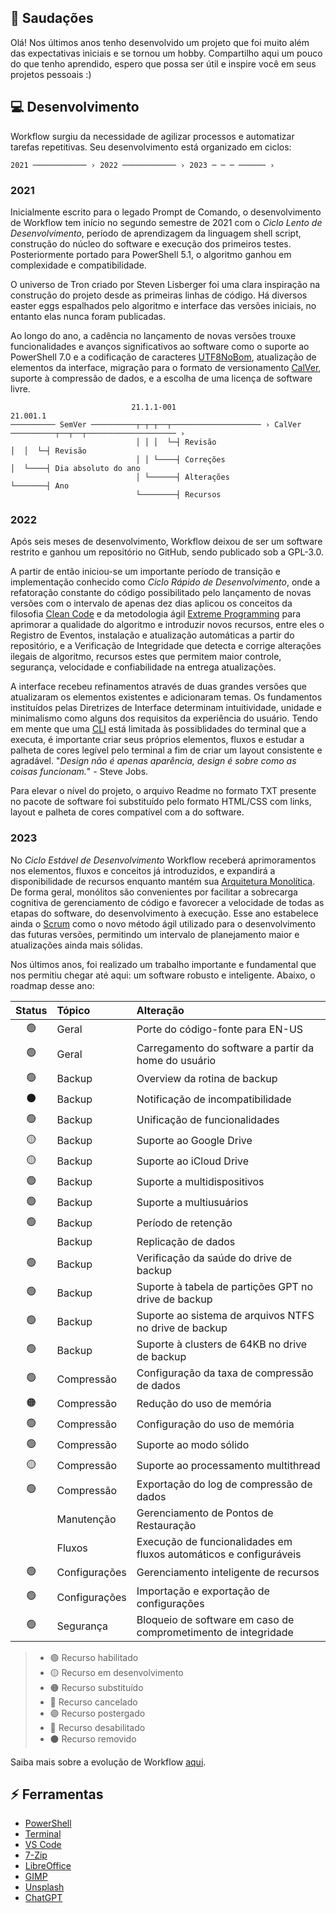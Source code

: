 ## :vulcan_salute: Saudações
Olá! Nos últimos anos tenho desenvolvido um projeto que foi muito além das expectativas iniciais e se tornou um hobby. Compartilho aqui um pouco do que tenho aprendido, espero que possa ser útil e inspire você em seus projetos pessoais :)

## :computer: Desenvolvimento
Workflow surgiu da necessidade de agilizar processos e automatizar tarefas repetitivas. Seu desenvolvimento está organizado em ciclos:

```
2021 ──────────── › 2022 ──────────── › 2023 ─ ─ ─ ────── ›
```
### 2021
Inicialmente escrito para o legado Prompt de Comando, o desenvolvimento de Workflow tem início no segundo semestre de 2021 com o _Ciclo Lento de Desenvolvimento_, período de aprendizagem da linguagem shell script, construção do núcleo do software e execução dos primeiros testes. Posteriormente portado para PowerShell 5.1, o algoritmo ganhou em complexidade e compatibilidade.

O universo de Tron criado por Steven Lisberger foi uma clara inspiração na construção do projeto desde as primeiras linhas de código. Há diversos easter eggs espalhados pelo algoritmo e interface das versões iniciais, no entanto elas nunca foram publicadas.

Ao longo do ano, a cadência no lançamento de novas versões trouxe funcionalidades e avanços significativos ao software como o suporte ao PowerShell 7.0 e a codificação de caracteres [UTF8NoBom](https://github.com/2uj1m28ohz/2uj1m28ohz/blob/main/Topics.md), atualização de elementos da interface, migração para o formato de versionamento [CalVer](https://github.com/2uj1m28ohz/2uj1m28ohz/blob/main/Topics.md), suporte à compressão de dados, e a escolha de uma licença de software livre.

```
                           21.1.1-001                                      21.001.1
────────── SemVer ──────────┬─┬─┬──┬──────────────────── › CalVer ──────────┬──┬──┬──────────────────── ›
                            │ │ │  └─┤ Revisão                              │  │  └─┤ Revisão
                            │ │ └────┤ Correções                            │  └────┤ Dia absoluto do ano
                            │ └──────┤ Alterações                           └───────┤ Ano
                            └────────┤ Recursos
```

### 2022
Após seis meses de desenvolvimento, Workflow deixou de ser um software restrito e ganhou um repositório no GitHub, sendo publicado sob a GPL-3.0.

A partir de então iniciou-se um importante período de transição e implementação conhecido como _Ciclo Rápido de Desenvolvimento_, onde a refatoração constante do código possibilitado pelo lançamento de novas versões com o intervalo de apenas dez dias aplicou os conceitos da filosofia [Clean Code](https://github.com/2uj1m28ohz/2uj1m28ohz/blob/main/Topics.md) e da metodologia ágil [Extreme Programming](https://github.com/2uj1m28ohz/2uj1m28ohz/blob/main/Topics.md) para aprimorar a qualidade do algoritmo e introduzir novos recursos, entre eles o Registro de Eventos, instalação e atualização automáticas a partir do repositório, e a Verificação de Integridade que detecta e corrige alterações ilegais de algoritmo, recursos estes que permitem maior controle, segurança, velocidade e confiabilidade na entrega atualizações.

A interface recebeu refinamentos através de duas grandes versões que atualizaram os elementos existentes e adicionaram temas. Os fundamentos instituídos pelas Diretrizes de Interface determinam intuitividade, unidade e minimalismo como alguns dos requisitos da experiência do usuário. Tendo em mente que uma [CLI](https://github.com/2uj1m28ohz/2uj1m28ohz/blob/main/Topics.md) está limitada às possiblidades do terminal que a executa, é importante criar seus próprios elementos, fluxos e estudar a palheta de cores legível pelo terminal a fim de criar um layout consistente e agradável. "_Design não é apenas aparência, design é sobre como as coisas funcionam._" - Steve Jobs.

Para elevar o nível do projeto, o arquivo Readme no formato TXT presente no pacote de software foi substituído pelo formato HTML/CSS com links, layout e palheta de cores compatível com a do software.

### 2023
No _Ciclo Estável de Desenvolvimento_ Workflow receberá aprimoramentos nos elementos, fluxos e conceitos já introduzidos, e expandirá a disponibilidade de recursos enquanto mantém sua [Arquitetura Monolítica](https://github.com/2uj1m28ohz/2uj1m28ohz/blob/main/Topics.md). De forma geral, monólitos são convenientes por facilitar a sobrecarga cognitiva de gerenciamento de código e favorecer a velocidade de todas as etapas do software, do desenvolvimento à execução. Esse ano estabelece ainda o [Scrum](https://github.com/2uj1m28ohz/2uj1m28ohz/blob/main/Topics.md) como o novo método ágil utilizado para o desenvolvimento das futuras versões, permitindo um intervalo de planejamento maior e atualizações ainda mais sólidas.

Nos últimos anos, foi realizado um trabalho importante e fundamental que nos permitiu chegar até aqui: um software robusto e inteligente. Abaixo, o roadmap desse ano:

|Status|Tópico|Alteração|
|:---:|:---|:---|
|:green_circle:|Geral|Porte do código-fonte para EN-US|
|:green_circle:|Geral|Carregamento do software a partir da home do usuário|
|:green_circle:|Backup|Overview da rotina de backup|
|:black_circle:|Backup|Notificação de incompatibilidade|
|:green_circle:|Backup|Unificação de funcionalidades|
|:yellow_circle:|Backup|Suporte ao Google Drive|
|:yellow_circle:|Backup|Suporte ao iCloud Drive|
|:green_circle:|Backup|Suporte a multidispositivos|
|:green_circle:|Backup|Suporte a multiusuários|
|:green_circle:|Backup|Período de retenção|
||Backup|Replicação de dados|
|:green_circle:|Backup|Verificação da saúde do drive de backup|
|:green_circle:|Backup|Suporte à tabela de partições GPT no drive de backup|
|:green_circle:|Backup|Suporte ao sistema de arquivos NTFS no drive de backup|
|:green_circle:|Backup|Suporte à clusters de 64KB no drive de backup|
|:green_circle:|Compressão|Configuração da taxa de compressão de dados|
|:orange_circle:|Compressão|Redução do uso de memória|
|:green_circle:|Compressão|Configuração do uso de memória|
|:green_circle:|Compressão|Suporte ao modo sólido|
|:yellow_circle:|Compressão|Suporte ao processamento multithread|
|:green_circle:|Compressão|Exportação do log de compressão de dados|
||Manutenção|Gerenciamento de Pontos de Restauração|
||Fluxos|Execução de funcionalidades em fluxos automáticos e configuráveis|
|:green_circle:|Configurações|Gerenciamento inteligente de recursos|
|:green_circle:|Configurações|Importação e exportação de configurações|
|:green_circle:|Segurança|Bloqueio de software em caso de comprometimento de integridade|

> - :green_circle: Recurso habilitado
> - :yellow_circle: Recurso em desenvolvimento
> - :orange_circle: Recurso substituído
> - :red_circle: Recurso cancelado
> - :purple_circle: Recurso postergado
> - :large_blue_circle: Recurso desabilitado
> - :black_circle: Recurso removido

Saiba mais sobre a evolução de Workflow [aqui](https://github.com/2uj1m28ohz/workflow/blob/main/Evolution.md).

## :zap: Ferramentas
- [PowerShell](https://github.com/powershell/powershell)
- [Terminal](https://github.com/microsoft/terminal)
- [VS Code](https://github.com/microsoft/vscode)
- [7-Zip](https://7-zip.org)
- [LibreOffice](https://libreoffice.org)
- [GIMP](https://gimp.org)
- [Unsplash](https://unsplash.com)
- [ChatGPT](https://chat.openai.com)
